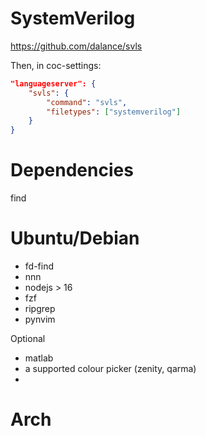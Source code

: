 
# SystemVerilog


https://github.com/dalance/svls

Then, in coc-settings: 

``` json
"languageserver": {
    "svls": {
        "command": "svls",
        "filetypes": ["systemverilog"]
    }
}
```

# Dependencies

find


# Ubuntu/Debian

- fd-find
- nnn
- nodejs > 16
- fzf
- ripgrep
- pynvim

Optional
- matlab
- a supported colour picker (zenity, qarma)
- 


# Arch




